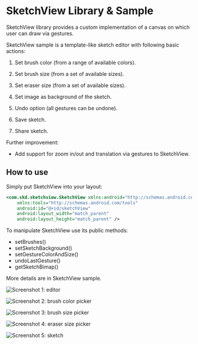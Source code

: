 SketchView Library & Sample
===========================

SketchView library provides a custom implementation of a canvas on which user can draw via gestures.

SketchView sample is a template-like sketch editor with following basic actions:

1. Set brush color (from a range of available colors).

2. Set brush size (from a set of available sizes).

3. Set eraser size (from a set of available sizes).

4. Set image as background of the sketch.

5. Undo option (all gestures can be undone).

6. Save sketch.

7. Share sketch.

Further improvement:
* Add support for zoom in/out and translation via gestures to SketchView.

How to use
----------

Simply put SketchView into your layout:

```xml
<com.skd.sketchview.SketchView xmlns:android="http://schemas.android.com/apk/res/android"
    xmlns:tools="http://schemas.android.com/tools"
    android:id="@+id/sketchView"
    android:layout_width="match_parent"
    android:layout_height="match_parent" />
```

To manipulate SketchView use its public methods:
* setBrushes()
* setSketchBackground()
* setGestureColorAndSize()
* undoLastGesture()
* getSketchBimap()

More details are in SketchView sample.

![Screenshot 1: editor](screenshots/editor.png?raw=true)

![Screenshot 2: brush color picker](screenshots/brush_color_picker.png?raw=true)

![Screenshot 3: brush size picker](screenshots/brush_size_picker.png?raw=true)

![Screenshot 4: eraser size picker](screenshots/eraser_size_picker.png?raw=true)

![Screenshot 5: sketch](screenshots/sketch.png?raw=true)
